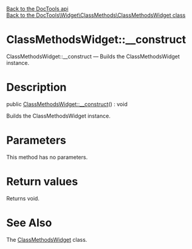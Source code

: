 [Back to the DocTools api](https://github.com/lingtalfi/DocTools/blob/master/doc/api/DocTools.md)<br>
[Back to the DocTools\Widget\ClassMethods\ClassMethodsWidget class](https://github.com/lingtalfi/DocTools/blob/master/doc/api/DocTools/Widget/ClassMethods/ClassMethodsWidget.md)


ClassMethodsWidget::__construct
================



ClassMethodsWidget::__construct — Builds the ClassMethodsWidget instance.




Description
================


public [ClassMethodsWidget::__construct](https://github.com/lingtalfi/DocTools/blob/master/doc/api/DocTools/Widget/ClassMethods/ClassMethodsWidget/__construct.md)() : void




Builds the ClassMethodsWidget instance.




Parameters
================

This method has no parameters.


Return values
================

Returns void.







See Also
================

The [ClassMethodsWidget](https://github.com/lingtalfi/DocTools/blob/master/doc/api/DocTools/Widget/ClassMethods/ClassMethodsWidget.md) class.
